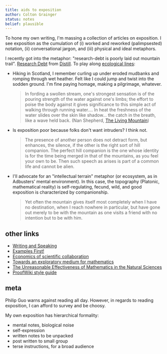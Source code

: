 ```yaml
---
title: aids to exposition
author: Colton Grainger
status: notes
belief: plausible 
---
```


To hone my own writing, I'm massing a collection of articles on exposition. I see exposition as the cumulation of (i) worked and reworked (palimpsested) notation, (ii) conversational jargon, and (iii) physical and ideal metaphors.

I recently got into the metaphor: "research-debt is poorly laid out mountain trail". [Research Debt](https://distill.pub/2017/research-debt/) from [Distill](https://distill.pub/). To play along [ecological lines](https://web.archive.org/web/20170511203300/http://www.ecology.ethz.ch/education/master-courses/readings-in-environmental-thinking.html): 

- Hiking in Scotland, I remember curling up under eroded mudbanks and romping
  through wet heather. Felt like I could jump and twist into the sodden ground.
  I'm fine paying homage, making a pilgrimage, whatever.

    > In fording a swollen stream, one's strongest sensation is of the pouring strength of the water against one's limbs; the effort to poise the body against it gives significance to this simple act of walking through running water.... In heat the freshness of the water slides over the skin like shadow... the catch in the breath, like a wave held back. (Nan Shepherd, [The Living Mountain](https://www.ethz.ch/content/dam/ethz/special-interest/usys/ites/ecosystem-management-dam/documents/EducationDOC/Readings_DOC/Nan%20Sheperd.pdf))

- Is exposition poor because folks don't want intruders? I think not.

    > The presence of another person does not detract form, but enhances, the silence, if the other is the right sort of hill companion. The perfect hill companion is the one whose identity is for the time being merged in that of the mountains, as you feel your own to be. Then such speech as arises is part of a common life and cannot be alien. 

- I'll advocate for an "intellectual terrain" metaphor (or ecosystem, as in
  Adbusters' mental environment). In this case, the topography (Platonic,
  mathematical reality) is self-regulating, fecund, wild, and good exposition
  is characterized by companionship.

    > Yet often the mountain gives itself most completely when I have no destination, when I reach nowhere in particular, but have gone out merely to be with the mountain as one visits a friend with no intention but to be with him.

## other links

- [Writing and Speaking](http://paulgraham.com/speak.html)
- [Examples First!](https://gowers.wordpress.com/2007/10/19/my-favourite-pedagogical-principle-examples-first/)
- [Economics of scientific collaboration](http://michaelnielsen.org/blog/the-economics-of-scientific-collaboration/)
- [Towards an exploratory medium for mathematics](http://cognitivemedium.com/emm/emm.html)
- [The Unreasonable Effectiveness of Mathematics in the Natural Sciences](https://www.dartmouth.edu/~matc/MathDrama/reading/Wigner.html)
- [ProofWiki style guide](https://proofwiki.org/wiki/Help:Editing/House_Style)

## meta

Philip Guo warns against reading all day. However, in regards to reading
exposition, I can afford to survey and be choosy.

My own exposition has hierarchical formality:

- mental notes, biological noise
- self-expression
- written notes to be unpacked
- post written to small group
- terse instructions, for a broad audience

